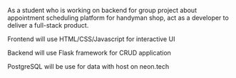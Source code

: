 As a student who is working on backend for group project about appointment scheduling platform for handyman shop, act as a developer to deliver a full-stack product.

Frontend will use HTML/CSS/Javascript for interactive UI

Backend will use Flask framework for CRUD application

PostgreSQL will be use for data with host on neon.tech